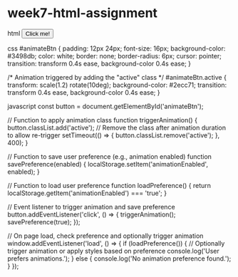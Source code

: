 # week7-html-assignment
html
<button id="animateBtn">Click me!</button>

css
#animateBtn {
  padding: 12px 24px;
  font-size: 16px;
  background-color: #3498db;
  color: white;
  border: none;
  border-radius: 6px;
  cursor: pointer;
  transition: transform 0.4s ease, background-color 0.4s ease;
}

/* Animation triggered by adding the "active" class */
#animateBtn.active {
  transform: scale(1.2) rotate(10deg);
  background-color: #2ecc71;
  transition: transform 0.4s ease, background-color 0.4s ease;
}


javascript
const button = document.getElementById('animateBtn');

// Function to apply animation class
function triggerAnimation() {
  button.classList.add('active');
  // Remove the class after animation duration to allow re-trigger
  setTimeout(() => {
    button.classList.remove('active');
  }, 400);
}

// Function to save user preference (e.g., animation enabled)
function savePreference(enabled) {
  localStorage.setItem('animationEnabled', enabled);
}

// Function to load user preference
function loadPreference() {
  return localStorage.getItem('animationEnabled') === 'true';
}

// Event listener to trigger animation and save preference
button.addEventListener('click', () => {
  triggerAnimation();
  savePreference(true);
});

// On page load, check preference and optionally trigger animation
window.addEventListener('load', () => {
  if (loadPreference()) {
    // Optionally trigger animation or apply styles based on preference
    console.log('User prefers animations.');
  } else {
    console.log('No animation preference found.');
  }
});

